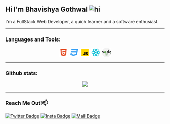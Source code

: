 ## Hi I'm Bhavishya Gothwal <img src="https://user-images.githubusercontent.com/1303154/88677602-1635ba80-d120-11ea-84d8-d263ba5fc3c0.gif" width="28px" alt="hi">

I'm a FullStack Web Developer, a quick learner and a software enthusiast. 

---

### Languages and Tools:

<div align="center">
<img height="30" padding = "0.5rem" src="https://raw.githubusercontent.com/Utkarsh-190/Utkarsh-190/main/assets/html.svg">
<img height="30" padding = "0.5rem" src="https://raw.githubusercontent.com/Utkarsh-190/Utkarsh-190/main/assets/css.svg">
<img height="30" padding = "0.5rem" src="https://raw.githubusercontent.com/Utkarsh-190/Utkarsh-190/main/assets/javascript.svg">
<img height="30" padding = "0.5rem" src="https://raw.githubusercontent.com/Utkarsh-190/Utkarsh-190/main/assets/react.svg">
<img height="30" padding = "0.5rem" src="https://raw.githubusercontent.com/Utkarsh-190/Utkarsh-190/main/assets/nodejs.png">
</div>

---

### Github stats:

<p align="center"> <img width="48%" src="https://github-readme-stats.vercel.app/api?username=bhaviishya98&show_icons=true&theme=tokyonight&hide=stars&include_all_commits=true" /> </p>

---

### Reach Me Out!📫 <br>
[![Twitter Badge](https://img.shields.io/twitter/url?label=%40bhaviishya98&style=social&url=https%3A%2F%2Ftwitter.com%2Fbhaviishya98)](https://twitter.com/bhaviishya98)
[![Insta Badge](https://img.shields.io/badge/-@bhaviishya98-e84393?style=flat&labelColor=e84393&logo=instagram&logoColor=white)](https://www.instagram.com/bhaviishya98/)
[![Mail Badge](https://img.shields.io/badge/-bhavishya.hr.36@gmail.com-c0392b?style=flat&labelColor=c0392b&logo=gmail&logoColor=white)](mailto:bhavishya.hr.36@gmail.com)


